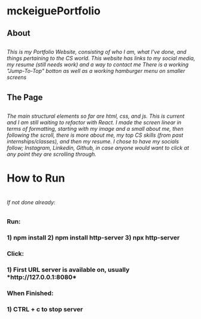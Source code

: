 # mckeiguePortfolio
<h2>About<h2>
<h6>
This is my Portfolio Website, consisting of who I am, what I've done, and things pertaining to the CS world.
This website has links to my social media, my resume (still needs work) and a way to contact me
There is a working "Jump-To-Top" botton as well as a working hamburger menu on smaller screens
<h6>

<h2>The Page<h2>
<h6>
The main structural elements so far are html, css, and js. This is current and I am still waiting to refactor with React. 
I made the screen linear in terms of formatting, starting with my image and a small about me, then following the scroll, there is 
more about me, my top CS skills (from past internships/classes), and then my resume. I chose to have my socials follow;
Instagram, Linkedin, Github, in case anyone would want to click at any point they are scrolling through.
<h6>

<h1>How to Run<h1>
<h6>
If not done already:
    <h3>Run:<h3>
        1)  npm install
        2)  npm install http-server
        3)  npx http-server
    <h3>Click:<h3>
        1)  First URL server is available on, usually *http://127.0.0.1:8080*
    <h3>When Finished:<h3>
        1)  CTRL + c to stop server

